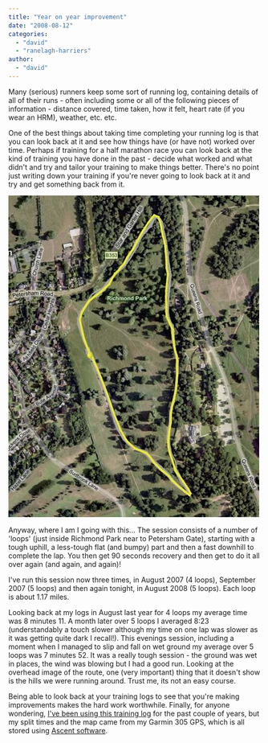 ```yaml
---
title: "Year on year improvement"
date: "2008-08-12"
categories: 
  - "david"
  - "ranelagh-harriers"
author: 
  - "david"
---
```


Many (serious) runners keep some sort of running log, containing details of all of their runs - often including some or all of the following pieces of information - distance covered, time taken, how it felt, heart rate (if you wear an HRM), weather, etc. etc.

One of the best things about taking time completing your running log is that you can look back at it and see how things have (or have not) worked over time. Perhaps if training for a half marathon race you can look back at the kind of training you have done in the past - decide what worked and what didn't and try and tailor your training to make things better. There's no point just writing down your training if you're never going to look back at it and try and get something back from it.

![](/images/2008/2008-08-12-killingly_loops.jpg)

Anyway, where I am I going with this... The session consists of a number of 'loops' (just inside Richmond Park near to Petersham Gate), starting with a tough uphill, a less-tough flat (and bumpy) part and then a fast downhill to complete the lap. You then get 90 seconds recovery and then get to do it all over again (and again, and again)!

I've run this session now three times, in August 2007 (4 loops), September 2007 (5 loops) and then again tonight, in August 2008 (5 loops). Each loop is about 1.17 miles.

Looking back at my logs in August last year for 4 loops my average time was 8 minutes 11. A month later over 5 loops I averaged 8:23 (understandably a touch slower although my time on one lap was slower as it was getting quite dark I recall!). This evenings session, including a moment when I managed to slip and fall on wet ground my average over 5 loops was 7 minutes 52. It was a really tough session - the ground was wet in places, the wind was blowing but I had a good run. Looking at the overhead image of the route, one (very important) thing that it doesn't show is the hills we were running around. Trust me, its not an easy course.

Being able to look back at your training logs to see that you're making improvements makes the hard work worthwhile. Finally, for anyone wondering, [I've been using this training log](http://www.davidhays.net/running/runlog/runlog.html) for the past couple of years, but my split times and the map came from my Garmin 305 GPS, which is all stored using [Ascent software](http://www.montebellosoftware.com/).
